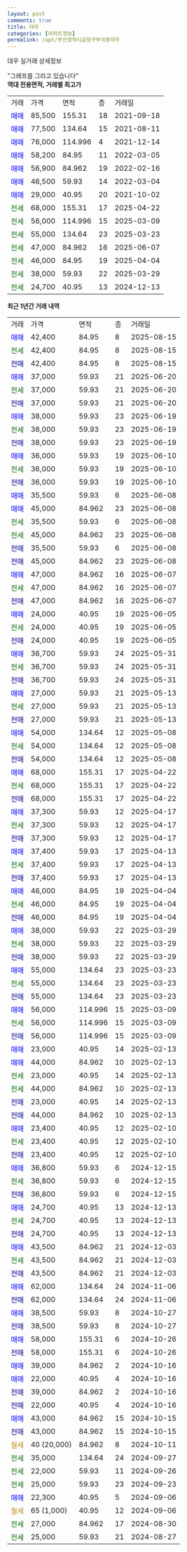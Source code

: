 ```yaml
---
layout: post
comments: true
title: 대우
categories: [아파트정보]
permalink: /apt/부산광역시금정구부곡동대우
---
```


대우 실거래 상세정보

<script type="text/javascript">
  google.charts.load('current', {'packages':['line', 'corechart']});
  google.charts.setOnLoadCallback(drawChart);

  function drawChart() {
    var data = new google.visualization.DataTable();
    data.addColumn('date', '거래일');
    data.addColumn('number', "매매");
    data.addColumn('number', "전세");
    data.addColumn('number', "전매");

    data.addRows([[new Date(Date.parse("2025-08-15")), 42400, null, null], [new Date(Date.parse("2025-08-15")), null, 42400, null], [new Date(Date.parse("2025-08-15")), null, null, 42400], [new Date(Date.parse("2025-06-20")), 37000, null, null], [new Date(Date.parse("2025-06-20")), null, 37000, null], [new Date(Date.parse("2025-06-20")), null, null, 37000], [new Date(Date.parse("2025-06-19")), 38000, null, null], [new Date(Date.parse("2025-06-19")), null, 38000, null], [new Date(Date.parse("2025-06-19")), null, null, 38000], [new Date(Date.parse("2025-06-10")), 36000, null, null], [new Date(Date.parse("2025-06-10")), null, 36000, null], [new Date(Date.parse("2025-06-10")), null, null, 36000], [new Date(Date.parse("2025-06-08")), 35500, null, null], [new Date(Date.parse("2025-06-08")), 45000, null, null], [new Date(Date.parse("2025-06-08")), null, 35500, null], [new Date(Date.parse("2025-06-08")), null, 45000, null], [new Date(Date.parse("2025-06-08")), null, null, 35500], [new Date(Date.parse("2025-06-08")), null, null, 45000], [new Date(Date.parse("2025-06-07")), 47000, null, null], [new Date(Date.parse("2025-06-07")), null, 47000, null], [new Date(Date.parse("2025-06-07")), null, null, 47000], [new Date(Date.parse("2025-06-05")), 24000, null, null], [new Date(Date.parse("2025-06-05")), null, 24000, null], [new Date(Date.parse("2025-06-05")), null, null, 24000], [new Date(Date.parse("2025-05-31")), 36700, null, null], [new Date(Date.parse("2025-05-31")), null, 36700, null], [new Date(Date.parse("2025-05-31")), null, null, 36700], [new Date(Date.parse("2025-05-13")), 27000, null, null], [new Date(Date.parse("2025-05-13")), null, 27000, null], [new Date(Date.parse("2025-05-13")), null, null, 27000], [new Date(Date.parse("2025-05-08")), 54000, null, null], [new Date(Date.parse("2025-05-08")), null, 54000, null], [new Date(Date.parse("2025-05-08")), null, null, 54000], [new Date(Date.parse("2025-04-22")), 68000, null, null], [new Date(Date.parse("2025-04-22")), null, 68000, null], [new Date(Date.parse("2025-04-22")), null, null, 68000], [new Date(Date.parse("2025-04-17")), 37300, null, null], [new Date(Date.parse("2025-04-17")), null, 37300, null], [new Date(Date.parse("2025-04-17")), null, null, 37300], [new Date(Date.parse("2025-04-13")), 37400, null, null], [new Date(Date.parse("2025-04-13")), null, 37400, null], [new Date(Date.parse("2025-04-13")), null, null, 37400], [new Date(Date.parse("2025-04-04")), 46000, null, null], [new Date(Date.parse("2025-04-04")), null, 46000, null], [new Date(Date.parse("2025-04-04")), null, null, 46000], [new Date(Date.parse("2025-03-29")), 38000, null, null], [new Date(Date.parse("2025-03-29")), null, 38000, null], [new Date(Date.parse("2025-03-29")), null, null, 38000], [new Date(Date.parse("2025-03-23")), 55000, null, null], [new Date(Date.parse("2025-03-23")), null, 55000, null], [new Date(Date.parse("2025-03-23")), null, null, 55000], [new Date(Date.parse("2025-03-09")), 56000, null, null], [new Date(Date.parse("2025-03-09")), null, 56000, null], [new Date(Date.parse("2025-03-09")), null, null, 56000], [new Date(Date.parse("2025-02-13")), 23000, null, null], [new Date(Date.parse("2025-02-13")), 44000, null, null], [new Date(Date.parse("2025-02-13")), null, 23000, null], [new Date(Date.parse("2025-02-13")), null, 44000, null], [new Date(Date.parse("2025-02-13")), null, null, 23000], [new Date(Date.parse("2025-02-13")), null, null, 44000], [new Date(Date.parse("2025-02-10")), 23400, null, null], [new Date(Date.parse("2025-02-10")), null, 23400, null], [new Date(Date.parse("2025-02-10")), null, null, 23400], [new Date(Date.parse("2024-12-15")), 36800, null, null], [new Date(Date.parse("2024-12-15")), null, 36800, null], [new Date(Date.parse("2024-12-15")), null, null, 36800], [new Date(Date.parse("2024-12-13")), 24700, null, null], [new Date(Date.parse("2024-12-13")), null, 24700, null], [new Date(Date.parse("2024-12-13")), null, null, 24700], [new Date(Date.parse("2024-12-03")), 43500, null, null], [new Date(Date.parse("2024-12-03")), null, 43500, null], [new Date(Date.parse("2024-12-03")), null, null, 43500], [new Date(Date.parse("2024-11-06")), 62000, null, null], [new Date(Date.parse("2024-11-06")), null, null, 62000], [new Date(Date.parse("2024-10-27")), 38500, null, null], [new Date(Date.parse("2024-10-27")), null, null, 38500], [new Date(Date.parse("2024-10-26")), 58000, null, null], [new Date(Date.parse("2024-10-26")), null, null, 58000], [new Date(Date.parse("2024-10-16")), 39000, null, null], [new Date(Date.parse("2024-10-16")), 22000, null, null], [new Date(Date.parse("2024-10-16")), null, null, 39000], [new Date(Date.parse("2024-10-16")), null, null, 22000], [new Date(Date.parse("2024-10-15")), 43000, null, null], [new Date(Date.parse("2024-10-15")), null, null, 43000], [new Date(Date.parse("2024-10-11")), null, null, null], [new Date(Date.parse("2024-09-27")), null, 35000, null], [new Date(Date.parse("2024-09-26")), null, 22000, null], [new Date(Date.parse("2024-09-23")), null, 25000, null], [new Date(Date.parse("2024-09-06")), 22300, null, null], [new Date(Date.parse("2024-09-06")), null, null, null], [new Date(Date.parse("2024-08-30")), null, 27000, null], [new Date(Date.parse("2024-08-27")), null, 25000, null]]);

    var options = {
      hAxis: {
        format: 'yyyy/MM/dd'
      },    
      lineWidth: 0,
      pointsVisible: true,    
      title: '최근 1년간 유형별 실거래가 분포',
      legend: { position: 'bottom' }
    };

    var formatter = new google.visualization.NumberFormat({pattern:'###,###'} );
    formatter.format(data, 1);
    formatter.format(data, 2);
    
    setTimeout(function() {
        var chart = new google.visualization.LineChart(document.getElementById('columnchart_material'));
        chart.draw(data, (options));
        document.getElementById('loading').style.display = 'none';
    }, 200);
  }
</script>


<div id="loading" style="z-index:20; display: block; margin-left: 0px">"그래프를 그리고 있습니다"</div>
<div id="columnchart_material" style="width: 95%; margin-left: 0px; display: block"></div>
<!-- contents start -->
<b>역대 전용면적, 거래별 최고가</b>
<table class="sortable">
    <tr>
      <td>거래</td>
      <td>가격</td>
      <td>면적</td>
      <td>층</td>
      <td>거래일</td>
    </tr>
        <tr>
          <td><a style="color: blue">매매</a></td>
          <td>85,500</td>
          <td>155.31</td>
          <td>18</td>
          <td>2021-09-18</td>
        </tr>            <tr>
          <td><a style="color: blue">매매</a></td>
          <td>77,500</td>
          <td>134.64</td>
          <td>15</td>
          <td>2021-08-11</td>
        </tr>            <tr>
          <td><a style="color: blue">매매</a></td>
          <td>76,000</td>
          <td>114.996</td>
          <td>4</td>
          <td>2021-12-14</td>
        </tr>            <tr>
          <td><a style="color: blue">매매</a></td>
          <td>58,200</td>
          <td>84.95</td>
          <td>11</td>
          <td>2022-03-05</td>
        </tr>            <tr>
          <td><a style="color: blue">매매</a></td>
          <td>56,900</td>
          <td>84.962</td>
          <td>19</td>
          <td>2022-02-16</td>
        </tr>            <tr>
          <td><a style="color: blue">매매</a></td>
          <td>46,500</td>
          <td>59.93</td>
          <td>14</td>
          <td>2022-03-04</td>
        </tr>            <tr>
          <td><a style="color: blue">매매</a></td>
          <td>29,000</td>
          <td>40.95</td>
          <td>20</td>
          <td>2021-10-02</td>
        </tr>        
        <tr>
              <td><a style="color: darkgreen">전세</a></td>
              <td>68,000</td>
              <td>155.31</td>
              <td>17</td>
              <td>2025-04-22</td>
            </tr>            <tr>
              <td><a style="color: darkgreen">전세</a></td>
              <td>56,000</td>
              <td>114.996</td>
              <td>15</td>
              <td>2025-03-09</td>
            </tr>            <tr>
              <td><a style="color: darkgreen">전세</a></td>
              <td>55,000</td>
              <td>134.64</td>
              <td>23</td>
              <td>2025-03-23</td>
            </tr>            <tr>
              <td><a style="color: darkgreen">전세</a></td>
              <td>47,000</td>
              <td>84.962</td>
              <td>16</td>
              <td>2025-06-07</td>
            </tr>            <tr>
              <td><a style="color: darkgreen">전세</a></td>
              <td>46,000</td>
              <td>84.95</td>
              <td>19</td>
              <td>2025-04-04</td>
            </tr>            <tr>
              <td><a style="color: darkgreen">전세</a></td>
              <td>38,000</td>
              <td>59.93</td>
              <td>22</td>
              <td>2025-03-29</td>
            </tr>            <tr>
              <td><a style="color: darkgreen">전세</a></td>
              <td>24,700</td>
              <td>40.95</td>
              <td>13</td>
              <td>2024-12-13</td>
            </tr>        
    
</table>

<b>최근 1년간 거래 내역</b>

<table class="sortable">
    <tr>
      <td>거래</td>
      <td>가격</td>
      <td>면적</td>
      <td>층</td>
      <td>거래일</td>
    </tr>
    <tr>
      <td><a style="color: blue">매매</a></td>
      <td>42,400</td>
      <td>84.95</td>
      <td>8</td>
      <td>2025-08-15</td>
    </tr>          <tr>
      <td><a style="color: darkgreen">전세</a></td>
      <td>42,400</td>
      <td>84.95</td>
      <td>8</td>
      <td>2025-08-15</td>
    </tr>          <tr>
      <td><a style="color: darkblue">전매</a></td>
      <td>42,400</td>
      <td>84.95</td>
      <td>8</td>
      <td>2025-08-15</td>
    </tr>          <tr>
      <td><a style="color: blue">매매</a></td>
      <td>37,000</td>
      <td>59.93</td>
      <td>21</td>
      <td>2025-06-20</td>
    </tr>          <tr>
      <td><a style="color: darkgreen">전세</a></td>
      <td>37,000</td>
      <td>59.93</td>
      <td>21</td>
      <td>2025-06-20</td>
    </tr>          <tr>
      <td><a style="color: darkblue">전매</a></td>
      <td>37,000</td>
      <td>59.93</td>
      <td>21</td>
      <td>2025-06-20</td>
    </tr>          <tr>
      <td><a style="color: blue">매매</a></td>
      <td>38,000</td>
      <td>59.93</td>
      <td>23</td>
      <td>2025-06-19</td>
    </tr>          <tr>
      <td><a style="color: darkgreen">전세</a></td>
      <td>38,000</td>
      <td>59.93</td>
      <td>23</td>
      <td>2025-06-19</td>
    </tr>          <tr>
      <td><a style="color: darkblue">전매</a></td>
      <td>38,000</td>
      <td>59.93</td>
      <td>23</td>
      <td>2025-06-19</td>
    </tr>          <tr>
      <td><a style="color: blue">매매</a></td>
      <td>36,000</td>
      <td>59.93</td>
      <td>19</td>
      <td>2025-06-10</td>
    </tr>          <tr>
      <td><a style="color: darkgreen">전세</a></td>
      <td>36,000</td>
      <td>59.93</td>
      <td>19</td>
      <td>2025-06-10</td>
    </tr>          <tr>
      <td><a style="color: darkblue">전매</a></td>
      <td>36,000</td>
      <td>59.93</td>
      <td>19</td>
      <td>2025-06-10</td>
    </tr>          <tr>
      <td><a style="color: blue">매매</a></td>
      <td>35,500</td>
      <td>59.93</td>
      <td>6</td>
      <td>2025-06-08</td>
    </tr>          <tr>
      <td><a style="color: blue">매매</a></td>
      <td>45,000</td>
      <td>84.962</td>
      <td>23</td>
      <td>2025-06-08</td>
    </tr>          <tr>
      <td><a style="color: darkgreen">전세</a></td>
      <td>35,500</td>
      <td>59.93</td>
      <td>6</td>
      <td>2025-06-08</td>
    </tr>          <tr>
      <td><a style="color: darkgreen">전세</a></td>
      <td>45,000</td>
      <td>84.962</td>
      <td>23</td>
      <td>2025-06-08</td>
    </tr>          <tr>
      <td><a style="color: darkblue">전매</a></td>
      <td>35,500</td>
      <td>59.93</td>
      <td>6</td>
      <td>2025-06-08</td>
    </tr>          <tr>
      <td><a style="color: darkblue">전매</a></td>
      <td>45,000</td>
      <td>84.962</td>
      <td>23</td>
      <td>2025-06-08</td>
    </tr>          <tr>
      <td><a style="color: blue">매매</a></td>
      <td>47,000</td>
      <td>84.962</td>
      <td>16</td>
      <td>2025-06-07</td>
    </tr>          <tr>
      <td><a style="color: darkgreen">전세</a></td>
      <td>47,000</td>
      <td>84.962</td>
      <td>16</td>
      <td>2025-06-07</td>
    </tr>          <tr>
      <td><a style="color: darkblue">전매</a></td>
      <td>47,000</td>
      <td>84.962</td>
      <td>16</td>
      <td>2025-06-07</td>
    </tr>          <tr>
      <td><a style="color: blue">매매</a></td>
      <td>24,000</td>
      <td>40.95</td>
      <td>19</td>
      <td>2025-06-05</td>
    </tr>          <tr>
      <td><a style="color: darkgreen">전세</a></td>
      <td>24,000</td>
      <td>40.95</td>
      <td>19</td>
      <td>2025-06-05</td>
    </tr>          <tr>
      <td><a style="color: darkblue">전매</a></td>
      <td>24,000</td>
      <td>40.95</td>
      <td>19</td>
      <td>2025-06-05</td>
    </tr>          <tr>
      <td><a style="color: blue">매매</a></td>
      <td>36,700</td>
      <td>59.93</td>
      <td>24</td>
      <td>2025-05-31</td>
    </tr>          <tr>
      <td><a style="color: darkgreen">전세</a></td>
      <td>36,700</td>
      <td>59.93</td>
      <td>24</td>
      <td>2025-05-31</td>
    </tr>          <tr>
      <td><a style="color: darkblue">전매</a></td>
      <td>36,700</td>
      <td>59.93</td>
      <td>24</td>
      <td>2025-05-31</td>
    </tr>          <tr>
      <td><a style="color: blue">매매</a></td>
      <td>27,000</td>
      <td>59.93</td>
      <td>21</td>
      <td>2025-05-13</td>
    </tr>          <tr>
      <td><a style="color: darkgreen">전세</a></td>
      <td>27,000</td>
      <td>59.93</td>
      <td>21</td>
      <td>2025-05-13</td>
    </tr>          <tr>
      <td><a style="color: darkblue">전매</a></td>
      <td>27,000</td>
      <td>59.93</td>
      <td>21</td>
      <td>2025-05-13</td>
    </tr>          <tr>
      <td><a style="color: blue">매매</a></td>
      <td>54,000</td>
      <td>134.64</td>
      <td>12</td>
      <td>2025-05-08</td>
    </tr>          <tr>
      <td><a style="color: darkgreen">전세</a></td>
      <td>54,000</td>
      <td>134.64</td>
      <td>12</td>
      <td>2025-05-08</td>
    </tr>          <tr>
      <td><a style="color: darkblue">전매</a></td>
      <td>54,000</td>
      <td>134.64</td>
      <td>12</td>
      <td>2025-05-08</td>
    </tr>          <tr>
      <td><a style="color: blue">매매</a></td>
      <td>68,000</td>
      <td>155.31</td>
      <td>17</td>
      <td>2025-04-22</td>
    </tr>          <tr>
      <td><a style="color: darkgreen">전세</a></td>
      <td>68,000</td>
      <td>155.31</td>
      <td>17</td>
      <td>2025-04-22</td>
    </tr>          <tr>
      <td><a style="color: darkblue">전매</a></td>
      <td>68,000</td>
      <td>155.31</td>
      <td>17</td>
      <td>2025-04-22</td>
    </tr>          <tr>
      <td><a style="color: blue">매매</a></td>
      <td>37,300</td>
      <td>59.93</td>
      <td>12</td>
      <td>2025-04-17</td>
    </tr>          <tr>
      <td><a style="color: darkgreen">전세</a></td>
      <td>37,300</td>
      <td>59.93</td>
      <td>12</td>
      <td>2025-04-17</td>
    </tr>          <tr>
      <td><a style="color: darkblue">전매</a></td>
      <td>37,300</td>
      <td>59.93</td>
      <td>12</td>
      <td>2025-04-17</td>
    </tr>          <tr>
      <td><a style="color: blue">매매</a></td>
      <td>37,400</td>
      <td>59.93</td>
      <td>17</td>
      <td>2025-04-13</td>
    </tr>          <tr>
      <td><a style="color: darkgreen">전세</a></td>
      <td>37,400</td>
      <td>59.93</td>
      <td>17</td>
      <td>2025-04-13</td>
    </tr>          <tr>
      <td><a style="color: darkblue">전매</a></td>
      <td>37,400</td>
      <td>59.93</td>
      <td>17</td>
      <td>2025-04-13</td>
    </tr>          <tr>
      <td><a style="color: blue">매매</a></td>
      <td>46,000</td>
      <td>84.95</td>
      <td>19</td>
      <td>2025-04-04</td>
    </tr>          <tr>
      <td><a style="color: darkgreen">전세</a></td>
      <td>46,000</td>
      <td>84.95</td>
      <td>19</td>
      <td>2025-04-04</td>
    </tr>          <tr>
      <td><a style="color: darkblue">전매</a></td>
      <td>46,000</td>
      <td>84.95</td>
      <td>19</td>
      <td>2025-04-04</td>
    </tr>          <tr>
      <td><a style="color: blue">매매</a></td>
      <td>38,000</td>
      <td>59.93</td>
      <td>22</td>
      <td>2025-03-29</td>
    </tr>          <tr>
      <td><a style="color: darkgreen">전세</a></td>
      <td>38,000</td>
      <td>59.93</td>
      <td>22</td>
      <td>2025-03-29</td>
    </tr>          <tr>
      <td><a style="color: darkblue">전매</a></td>
      <td>38,000</td>
      <td>59.93</td>
      <td>22</td>
      <td>2025-03-29</td>
    </tr>          <tr>
      <td><a style="color: blue">매매</a></td>
      <td>55,000</td>
      <td>134.64</td>
      <td>23</td>
      <td>2025-03-23</td>
    </tr>          <tr>
      <td><a style="color: darkgreen">전세</a></td>
      <td>55,000</td>
      <td>134.64</td>
      <td>23</td>
      <td>2025-03-23</td>
    </tr>          <tr>
      <td><a style="color: darkblue">전매</a></td>
      <td>55,000</td>
      <td>134.64</td>
      <td>23</td>
      <td>2025-03-23</td>
    </tr>          <tr>
      <td><a style="color: blue">매매</a></td>
      <td>56,000</td>
      <td>114.996</td>
      <td>15</td>
      <td>2025-03-09</td>
    </tr>          <tr>
      <td><a style="color: darkgreen">전세</a></td>
      <td>56,000</td>
      <td>114.996</td>
      <td>15</td>
      <td>2025-03-09</td>
    </tr>          <tr>
      <td><a style="color: darkblue">전매</a></td>
      <td>56,000</td>
      <td>114.996</td>
      <td>15</td>
      <td>2025-03-09</td>
    </tr>          <tr>
      <td><a style="color: blue">매매</a></td>
      <td>23,000</td>
      <td>40.95</td>
      <td>14</td>
      <td>2025-02-13</td>
    </tr>          <tr>
      <td><a style="color: blue">매매</a></td>
      <td>44,000</td>
      <td>84.962</td>
      <td>10</td>
      <td>2025-02-13</td>
    </tr>          <tr>
      <td><a style="color: darkgreen">전세</a></td>
      <td>23,000</td>
      <td>40.95</td>
      <td>14</td>
      <td>2025-02-13</td>
    </tr>          <tr>
      <td><a style="color: darkgreen">전세</a></td>
      <td>44,000</td>
      <td>84.962</td>
      <td>10</td>
      <td>2025-02-13</td>
    </tr>          <tr>
      <td><a style="color: darkblue">전매</a></td>
      <td>23,000</td>
      <td>40.95</td>
      <td>14</td>
      <td>2025-02-13</td>
    </tr>          <tr>
      <td><a style="color: darkblue">전매</a></td>
      <td>44,000</td>
      <td>84.962</td>
      <td>10</td>
      <td>2025-02-13</td>
    </tr>          <tr>
      <td><a style="color: blue">매매</a></td>
      <td>23,400</td>
      <td>40.95</td>
      <td>12</td>
      <td>2025-02-10</td>
    </tr>          <tr>
      <td><a style="color: darkgreen">전세</a></td>
      <td>23,400</td>
      <td>40.95</td>
      <td>12</td>
      <td>2025-02-10</td>
    </tr>          <tr>
      <td><a style="color: darkblue">전매</a></td>
      <td>23,400</td>
      <td>40.95</td>
      <td>12</td>
      <td>2025-02-10</td>
    </tr>          <tr>
      <td><a style="color: blue">매매</a></td>
      <td>36,800</td>
      <td>59.93</td>
      <td>6</td>
      <td>2024-12-15</td>
    </tr>          <tr>
      <td><a style="color: darkgreen">전세</a></td>
      <td>36,800</td>
      <td>59.93</td>
      <td>6</td>
      <td>2024-12-15</td>
    </tr>          <tr>
      <td><a style="color: darkblue">전매</a></td>
      <td>36,800</td>
      <td>59.93</td>
      <td>6</td>
      <td>2024-12-15</td>
    </tr>          <tr>
      <td><a style="color: blue">매매</a></td>
      <td>24,700</td>
      <td>40.95</td>
      <td>13</td>
      <td>2024-12-13</td>
    </tr>          <tr>
      <td><a style="color: darkgreen">전세</a></td>
      <td>24,700</td>
      <td>40.95</td>
      <td>13</td>
      <td>2024-12-13</td>
    </tr>          <tr>
      <td><a style="color: darkblue">전매</a></td>
      <td>24,700</td>
      <td>40.95</td>
      <td>13</td>
      <td>2024-12-13</td>
    </tr>          <tr>
      <td><a style="color: blue">매매</a></td>
      <td>43,500</td>
      <td>84.962</td>
      <td>21</td>
      <td>2024-12-03</td>
    </tr>          <tr>
      <td><a style="color: darkgreen">전세</a></td>
      <td>43,500</td>
      <td>84.962</td>
      <td>21</td>
      <td>2024-12-03</td>
    </tr>          <tr>
      <td><a style="color: darkblue">전매</a></td>
      <td>43,500</td>
      <td>84.962</td>
      <td>21</td>
      <td>2024-12-03</td>
    </tr>          <tr>
      <td><a style="color: blue">매매</a></td>
      <td>62,000</td>
      <td>134.64</td>
      <td>24</td>
      <td>2024-11-06</td>
    </tr>          <tr>
      <td><a style="color: darkblue">전매</a></td>
      <td>62,000</td>
      <td>134.64</td>
      <td>24</td>
      <td>2024-11-06</td>
    </tr>          <tr>
      <td><a style="color: blue">매매</a></td>
      <td>38,500</td>
      <td>59.93</td>
      <td>8</td>
      <td>2024-10-27</td>
    </tr>          <tr>
      <td><a style="color: darkblue">전매</a></td>
      <td>38,500</td>
      <td>59.93</td>
      <td>8</td>
      <td>2024-10-27</td>
    </tr>          <tr>
      <td><a style="color: blue">매매</a></td>
      <td>58,000</td>
      <td>155.31</td>
      <td>6</td>
      <td>2024-10-26</td>
    </tr>          <tr>
      <td><a style="color: darkblue">전매</a></td>
      <td>58,000</td>
      <td>155.31</td>
      <td>6</td>
      <td>2024-10-26</td>
    </tr>          <tr>
      <td><a style="color: blue">매매</a></td>
      <td>39,000</td>
      <td>84.962</td>
      <td>2</td>
      <td>2024-10-16</td>
    </tr>          <tr>
      <td><a style="color: blue">매매</a></td>
      <td>22,000</td>
      <td>40.95</td>
      <td>4</td>
      <td>2024-10-16</td>
    </tr>          <tr>
      <td><a style="color: darkblue">전매</a></td>
      <td>39,000</td>
      <td>84.962</td>
      <td>2</td>
      <td>2024-10-16</td>
    </tr>          <tr>
      <td><a style="color: darkblue">전매</a></td>
      <td>22,000</td>
      <td>40.95</td>
      <td>4</td>
      <td>2024-10-16</td>
    </tr>          <tr>
      <td><a style="color: blue">매매</a></td>
      <td>43,000</td>
      <td>84.962</td>
      <td>15</td>
      <td>2024-10-15</td>
    </tr>          <tr>
      <td><a style="color: darkblue">전매</a></td>
      <td>43,000</td>
      <td>84.962</td>
      <td>15</td>
      <td>2024-10-15</td>
    </tr>          <tr>
      <td><a style="color: darkgoldenrod">월세</a></td>
      <td>40 (20,000)</td>
      <td>84.962</td>
      <td>8</td>
      <td>2024-10-11</td>
    </tr>          <tr>
      <td><a style="color: darkgreen">전세</a></td>
      <td>35,000</td>
      <td>134.64</td>
      <td>24</td>
      <td>2024-09-27</td>
    </tr>          <tr>
      <td><a style="color: darkgreen">전세</a></td>
      <td>22,000</td>
      <td>59.93</td>
      <td>11</td>
      <td>2024-09-26</td>
    </tr>          <tr>
      <td><a style="color: darkgreen">전세</a></td>
      <td>25,000</td>
      <td>59.93</td>
      <td>23</td>
      <td>2024-09-23</td>
    </tr>          <tr>
      <td><a style="color: blue">매매</a></td>
      <td>22,300</td>
      <td>40.95</td>
      <td>5</td>
      <td>2024-09-06</td>
    </tr>          <tr>
      <td><a style="color: darkgoldenrod">월세</a></td>
      <td>65 (1,000)</td>
      <td>40.95</td>
      <td>12</td>
      <td>2024-09-06</td>
    </tr>          <tr>
      <td><a style="color: darkgreen">전세</a></td>
      <td>27,000</td>
      <td>84.962</td>
      <td>17</td>
      <td>2024-08-30</td>
    </tr>          <tr>
      <td><a style="color: darkgreen">전세</a></td>
      <td>25,000</td>
      <td>59.93</td>
      <td>21</td>
      <td>2024-08-27</td>
    </tr>      </table>
<!-- contents end -->    

